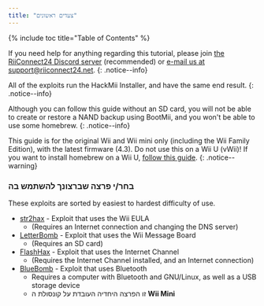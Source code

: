 ```yaml
---
title: "צעדים ראשונים"
---
```


{% include toc title="Table of Contents" %}

If you need help for anything regarding this tutorial, please join [the RiiConnect24 Discord server](https://discord.gg/rc24) (recommended) or [e-mail us at support@riiconnect24.net](mailto:support@riiconnect24.net).
{: .notice--info}

All of the exploits run the HackMii Installer, and have the same end result.
{: .notice--info}

Although you can follow this guide without an SD card, you will not be able to create or restore a NAND backup using BootMii, and you won't be able to use some homebrew.
{: .notice--info}

This guide is for the original Wii and Wii mini only (including the Wii Family Edition), with the latest firmware (4.3). Do not use this on a Wii U (vWii)! If you want to install homebrew on a Wii U, [follow this guide](https://wiiu.hacks.guide).
{: .notice--warning}

### בחר/י פרצה שברצונך להשתמש בה

These exploits are sorted by easiest to hardest difficulty of use.

- [str2hax](str2hax) - Exploit that uses the Wii EULA
    * (Requires an Internet connection and changing the DNS server)
- [LetterBomb](letterbomb) - Exploit that uses the Wii Message Board
    * (Requires an SD card)
- [FlashHax](flashhax) - Exploit that uses the Internet Channel
    * (Requires the Internet Channel installed, and an Internet connection)
- [BlueBomb](bluebomb) - Exploit that uses Bluetooth
    * Requires a computer with Bluetooth and GNU/Linux, as well as a USB storage device
    * זו הפרצה היחדיה העובדת על קונסולת ה **Wii Mini**

